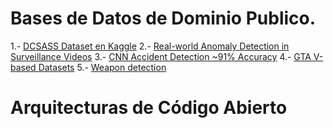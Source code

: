 # Bases de Datos de Dominio Publico.

1.- [DCSASS Dataset en Kaggle](https://www.kaggle.com/datasets/mateohervas/dcsass-dataset)
2.- [Real-world Anomaly Detection in Surveillance Videos](https://www.crcv.ucf.edu/projects/real-world/)
3.- [CNN Accident Detection ~91% Accuracy](https://www.kaggle.com/code/fahaddalwai/cnn-accident-detection-91-accuracy)
4.- [GTA V-based Datasets](https://paperswithcode.com/dataset/gta5)
5.- [Weapon detection](https://universe.roboflow.com/weapon-detection-qktol/weapon-detection-ipl7p)



# Arquitecturas de Código Abierto
